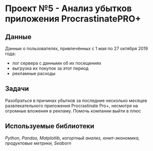 # Проект №5 - Анализ убытков приложения ProcrastinatePRO+


## Данные

Данные о пользователях, привлечённых с 1 мая по 27 октября 2019 года:

- лог сервера с данными об их посещениях
- выгрузка их покупок за этот период
- рекламные расходы

## Задачи

Разобраться в причинах убытков за последние несколько месяцев развлекательного приложения Procrastinate Pro+, несмотря на огромные вложения в рекламу. Помочь компании выйти в плюс

## Используемые библиотеки
*Python, Pandas, Matplotlib, когортный анализ, юнит-экономика, продуктовые метрики, Seaborn*
